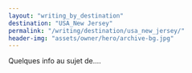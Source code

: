 ```yaml
---
layout: "writing_by_destination"
destination: "USA_New Jersey"
permalink: "/writing/destination/usa_new_jersey/"
header-img: "assets/owner/hero/archive-bg.jpg"
---
```


Quelques info au sujet de....
